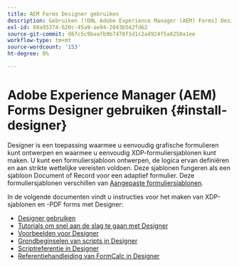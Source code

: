 ```yaml
---
title: AEM Forms Designer gebruiken
description: Gebruiken [!DNL Adobe Experience Manager (AEM) Forms] Designer om Document met recordsjablonen te maken.
exl-id: 88a95374-620c-45a9-ae94-2043b542fd62
source-git-commit: d67c5c9baafb9b7478f1d1c2ad924f5a8250a1ee
workflow-type: tm+mt
source-wordcount: '153'
ht-degree: 0%

---
```


# Adobe Experience Manager (AEM) Forms Designer gebruiken {#install-designer}

Designer is een toepassing waarmee u eenvoudig grafische formulieren kunt ontwerpen en waarmee u eenvoudig XDP-formuliersjablonen kunt maken. U kunt een formuliersjabloon ontwerpen, de logica ervan definiëren en aan strikte wettelijke vereisten voldoen. Deze sjablonen fungeren als een sjabloon Document of Record voor een adaptief formulier. Deze formuliersjablonen verschillen van [Aangepaste formuliersjablonen](template-editor.md).

In de volgende documenten vindt u instructies voor het maken van XDP-sjablonen en -PDF forms met Designer:

+ [Designer gebruiken](assets/using-designer-cs.pdf)
+ [Tutorials om snel aan de slag te gaan met Designer](https://helpx.adobe.com/content/dam/help/en/experience-manager/6-5/forms/pdf/designer-quickstart.pdf)
+ [Voorbeelden voor Designer](https://helpx.adobe.com/content/dam/help/en/experience-manager/6-5/forms/pdf/designer-samples.pdf)
+ [Grondbeginselen van scripts in Designer](https://helpx.adobe.com/content/dam/help/en/experience-manager/6-5/forms/pdf/scripting-basics.pdf)
+ [Scriptreferentie in Designer](https://helpx.adobe.com/content/dam/help/en/experience-manager/6-5/forms/pdf/scripting-reference.pdf)
+ [Referentiehandleiding van FormCalc in Designer](https://helpx.adobe.com/content/dam/help/en/experience-manager/6-5/forms/pdf/formcalc-reference.pdf)
